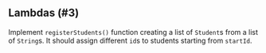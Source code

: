 ## Lambdas (#3)

Implement `registerStudents()` function creating a list of `Student`s from
a list of `String`s. It should assign different `id`s to students starting 
from `startId`.